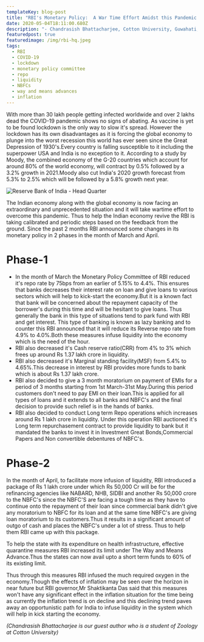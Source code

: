 ```yaml
---
templateKey: blog-post
title: "RBI's Monetary Policy:  A War Time Effort Amidst this Pandemic "
date: 2020-05-04T18:11:00.680Z
description: "- Chandrasish Bhattacharjee, Cotton University, Guwahati, Assam"
featuredpost: true
featuredimage: /img/rbi-hq.jpeg
tags:
  - RBI
  - COVID-19
  - lockdown
  - monetary policy committee
  - repo
  - liquidity
  - NBFCs
  - way and means advances
  - inflation
---
```

With more than 30 lakh people getting infected worldwide and over 2 lakhs dead the COVID-19 pandemic shows no signs of abating. As vaccine is yet to be found lockdown is the only way to slow it's spread. However the lockdown has its own disadvantages as it is  forcing the global economy to plunge into the worst recession this world has ever seen since the Great Depression of 1930's.Every country is falling susceptible to it including the superpower USA and India is no exception to it. According to a study by Moody, the combined economy of the G-20 countries which account for around 80% of the world economy, will contract by 0.5% followed by a 3.2% growth in 2021.Moody also cut India's 2020 growth forecast from 5.3% to 2.5% which will be followed by a 5.8% growth next year.

![Reserve Bank of India - Head Quarter](/img/rbi.jpg "Reserve Bank of India - Head Quarter")

The Indian economy along with the global economy is now facing an extraordinary and unprecedented situation and it will take wartime  effort to overcome this pandemic. Thus to help the Indian economy revive the RBI is taking calibrated and periodic steps based on the feedback from the ground. Since the past 2 months RBI announced some changes in its monetary policy in 2 phases in the month of March and April.

# Phase-1

* In the month of March the Monetary Policy Committee of RBI  reduced  it's repo rate by 75bps from an earlier of 5.15% to  4.4%. This ensures that  banks decreases their interest rate on loan and give loans to various sectors which will help to kick-start the economy.But it is a known fact that bank will be concerned about the repayment capacity of the borrower's during this time and will be hesitant to give loans. Thus generally the bank in this type of situations tend to park fund with RBI and get interest. This type of banking is known as lazy banking and to counter this RBI announced that it will reduce its Reverse repo rate from 4.9% to 4.0%.Both these measures infuse liquidity into the economy which is the need of the hour.
* RBI also decreased it's Cash reserve ratio(CRR) from 4% to 3% which frees up around Rs 1.37 lakh crore in liquidity.
* RBI also decreased it's Marginal standing facility(MSF) from 5.4% to 4.65%.This decrease in interest by RBI provides more funds to bank which is about Rs 1.37 lakh crore.
* RBI also decided to give a 3 month moratorium on payment of EMIs for a period of 3 months starting from 1st March-31st May.During this period customers don't need to pay EMI on their loan.This is applied for all types of loans and it extends to all banks and NBFC's and the final decision to provide such relief is in the hands of banks. 
* RBI also decided to conduct Long term Repo operations which increases around Rs 1 lakh crore in liquidity. Under this operation RBI auctioned it's Long term repurchasement contract to provide liquidity to bank but it mandated the banks to invest it in Investment Great Bonds,Commercial Papers and Non convertible debentures of NBFC's.

# Phase-2

In the month of April, to facilitate more infusion of liquidity, RBI introduced a package of Rs 1 lakh crore under which Rs 50,000 Cr will be for the refinancing agencies like NABARD, NHB, SIDBI and another Rs 50,000 crore to the NBFC's since the NBFC'S are facing a tough time as they have to continue onto the repayment of their loan since commercial bank didn't give any moratorium to NBFC for its loan and at the same time NBFC's are giving loan moratorium to its customers.Thus it results in a significant amount of outgo of cash and places the NBFC's under a lot of stress. Thus to help them RBI came up with this package.

To help the state with its expenditure on health infrastructure, effective quarantine measures RBI increased its limit under The Way and Means Advance.Thus the states can now avail upto a short term funds to 60% of its existing limit.

Thus through this measures RBI infused the much required oxygen in the economy.Though the effects of inflation may be seen over the horizon in near future but RBI governor,Mr Shaktikanta Das said that this measures won't have any significant effect in the inflation situation for the time being as currently the inflation trend is on decline and this declining trend paves away  an opportunistic path for India to infuse liquidity in the system which will help in kick starting the economy.

*(Chandrasish Bhattacharjee is our guest author who is a student of Zoology at Cotton University)*